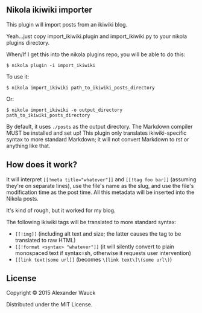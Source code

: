## Nikola ikiwiki importer

This plugin will import posts from an ikiwiki blog.

Yeah...just copy import\_ikiwiki.plugin and import\_ikiwiki.py to your nikola plugins directory.

When/If I get this into the nikola plugins repo, you will be able to do this:

    $ nikola plugin -i import_ikiwiki


To use it:

    $ nikola import_ikiwiki path_to_ikiwiki_posts_directory

Or:

    $ nikola import_ikiwiki -o output_directory path_to_ikiwiki_posts_directory

By default, it uses `./posts` as the output directory.  The Markdown compiler MUST be installed and set up!  This plugin only translates ikiwiki-specific syntax to more standard Markdown; it will not convert Markdown to rst or anything like that.

## How does it work?

It will interpret `[[!meta title="whatever"]]` and `[[!tag foo bar]]` (assuming they're on separate lines), use the file's name as the slug, and use the file's modification time as the post time.  All this metadata will be inserted into the Nikola posts.

It's kind of rough, but it worked for my blog.

The following ikiwiki tags will be translated to more standard syntax:

* `[[!img]]` (including alt text and size; the latter causes the tag to be translated to raw HTML)
* `[[!format <syntax> "whatever"]]` (it will silently convert to plain monospaced text if syntax=sh, otherwise it requests user intervention)
* `[[link text|some url]]` (becomes `\[link text\]\(some url\)`)

## License

Copyright © 2015 Alexander Wauck

Distributed under the MIT License.
